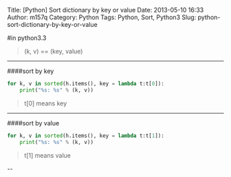 Title: [Python] Sort dictionary by key or value
Date: 2013-05-10 16:33
Author: m157q
Category: Python
Tags: Python, Sort, Python3
Slug: python-sort-dictionary-by-key-or-value

    
#in python3.3    
<!--more-->  
  
>(k, v) == (key, value)    
    
---    
  
####sort by key    
```python    
for k, v in sorted(h.items(), key = lambda t:t[0]):    
    print("%s: %s" % (k, v))    
```  
> t[0] means key    
    
---    
  
####sort by value    
```python  
for k, v in sorted(h.items(), key = lambda t:t[1]):    
    print("%s: %s" % (k, v))    
```  
> t[1] means value    
    
    
--    